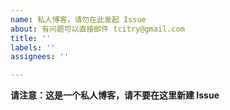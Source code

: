 ```yaml
---
name: 私人博客，请勿在此发起 Issue
about: 有问题可以直接邮件 tcitry@gmail.com
title: ''
labels: ''
assignees: ''

---
```


**请注意：这是一个私人博客，请不要在这里新建 Issue**

